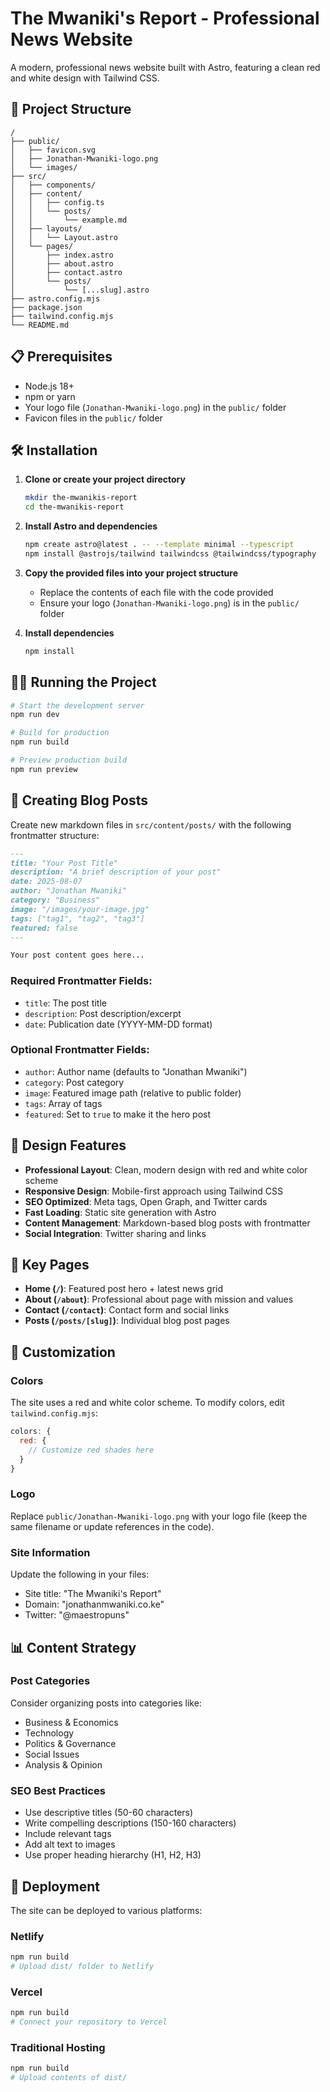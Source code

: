 # The Mwaniki's Report - Professional News Website

A modern, professional news website built with Astro, featuring a clean red and white design with Tailwind CSS.

## 🚀 Project Structure

```
/
├── public/
│   ├── favicon.svg
│   ├── Jonathan-Mwaniki-logo.png
│   └── images/
├── src/
│   ├── components/
│   ├── content/
│   │   ├── config.ts
│   │   └── posts/
│   │       └── example.md
│   ├── layouts/
│   │   └── Layout.astro
│   └── pages/
│       ├── index.astro
│       ├── about.astro
│       ├── contact.astro
│       └── posts/
│           └── [...slug].astro
├── astro.config.mjs
├── package.json
├── tailwind.config.mjs
└── README.md
```

## 📋 Prerequisites

- Node.js 18+ 
- npm or yarn
- Your logo file (`Jonathan-Mwaniki-logo.png`) in the `public/` folder
- Favicon files in the `public/` folder

## 🛠️ Installation

1. **Clone or create your project directory**
   ```bash
   mkdir the-mwanikis-report
   cd the-mwanikis-report
   ```

2. **Install Astro and dependencies**
   ```bash
   npm create astro@latest . -- --template minimal --typescript
   npm install @astrojs/tailwind tailwindcss @tailwindcss/typography
   ```

3. **Copy the provided files into your project structure**
   - Replace the contents of each file with the code provided
   - Ensure your logo (`Jonathan-Mwaniki-logo.png`) is in the `public/` folder

4. **Install dependencies**
   ```bash
   npm install
   ```

## 🏃‍♂️ Running the Project

```bash
# Start the development server
npm run dev

# Build for production
npm run build

# Preview production build
npm run preview
```

## 📝 Creating Blog Posts

Create new markdown files in `src/content/posts/` with the following frontmatter structure:

```markdown
---
title: "Your Post Title"
description: "A brief description of your post"
date: 2025-08-07
author: "Jonathan Mwaniki"
category: "Business"
image: "/images/your-image.jpg"
tags: ["tag1", "tag2", "tag3"]
featured: false
---

Your post content goes here...
```

### Required Frontmatter Fields:
- `title`: The post title
- `description`: Post description/excerpt
- `date`: Publication date (YYYY-MM-DD format)

### Optional Frontmatter Fields:
- `author`: Author name (defaults to "Jonathan Mwaniki")
- `category`: Post category
- `image`: Featured image path (relative to public folder)
- `tags`: Array of tags
- `featured`: Set to `true` to make it the hero post

## 🎨 Design Features

- **Professional Layout**: Clean, modern design with red and white color scheme
- **Responsive Design**: Mobile-first approach using Tailwind CSS
- **SEO Optimized**: Meta tags, Open Graph, and Twitter cards
- **Fast Loading**: Static site generation with Astro
- **Content Management**: Markdown-based blog posts with frontmatter
- **Social Integration**: Twitter sharing and links

## 📱 Key Pages

- **Home (`/`)**: Featured post hero + latest news grid
- **About (`/about`)**: Professional about page with mission and values
- **Contact (`/contact`)**: Contact form and social links
- **Posts (`/posts/[slug]`)**: Individual blog post pages

## 🔧 Customization

### Colors
The site uses a red and white color scheme. To modify colors, edit `tailwind.config.mjs`:

```javascript
colors: {
  red: {
    // Customize red shades here
  }
}
```

### Logo
Replace `public/Jonathan-Mwaniki-logo.png` with your logo file (keep the same filename or update references in the code).

### Site Information
Update the following in your files:
- Site title: "The Mwaniki's Report"
- Domain: "jonathanmwaniki.co.ke"
- Twitter: "@maestropuns"

## 📊 Content Strategy

### Post Categories
Consider organizing posts into categories like:
- Business & Economics
- Technology
- Politics & Governance
- Social Issues
- Analysis & Opinion

### SEO Best Practices
- Use descriptive titles (50-60 characters)
- Write compelling descriptions (150-160 characters)
- Include relevant tags
- Add alt text to images
- Use proper heading hierarchy (H1, H2, H3)

## 🚀 Deployment

The site can be deployed to various platforms:

### Netlify
```bash
npm run build
# Upload dist/ folder to Netlify
```

### Vercel
```bash
npm run build
# Connect your repository to Vercel
```

### Traditional Hosting
```bash
npm run build
# Upload contents of dist/